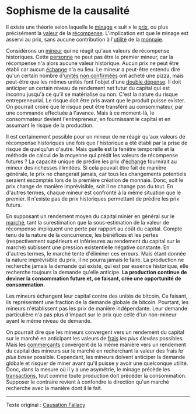 Sophisme de la causalité
========================

Il existe une théorie selon laquelle le [minage](ch101-glossary.md#mine) « suit » le [prix](ch101-glossary.md#prix), ou plus précisément la [valeur](ch101-glossary.md#valeur) de la [récompense](ch101-glossary.md#récompense). L'implication est que le minage est asservi au prix, sans aucune contribution à l'[utilité](ch101-glossary.md#utilité) de la [monnaie](ch101-glossary.md#monnaie).

Considérons un [mineur](ch101-glossary.md#mineur) qui ne réagit qu'aux valeurs de récompense historiques. Cette [personne](ch101-glossary.md#personne) ne peut pas être le premier mineur, car la récompense n'a alors aucune valeur historique. Aucun prix ne peut être établi car aucun [échange](ch101-glossary.md#commerce) n'a eu lieu. Le mineur a peut-être entendu dire qu'un certain nombre d'[unités](ch101-glossary.md#unité) [non confirmées](ch101-glossary.md#non-confirmée) ont acheté une pizza, mais peut-être que les mêmes unités font l'objet d'une [double dépense](ch101-glossary.md#double-dépense). Il doit anticiper un certain niveau de rendement net futur du capital qui est inconnu jusqu'à ce qu'il se matérialise ou non. C'est la nature du risque entrepreneurial. Le risque doit être pris avant que le produit puisse exister. On pourrait croire que le risque peut être transféré au consommateur, par une commande effectuée à l'avance. Mais à ce moment-là, le consommateur devient l'entrepreneur, en fournissant le capital et en assumant le risque de la production.

Il est certainement possible pour un mineur de ne réagir qu'aux valeurs de récompense historiques une fois que l'historique a été établi par la prise de risque de quelqu'un d'autre. Mais quelle est la fenêtre temporelle et la méthode de calcul de la moyenne qui prédit les valeurs de récompense futures ? La capacité unique de prédire les prix d'[échange](ch101-glossary.md#échange) fournirait au mineur des richesses illimitées. Si cela pouvait être fait de manière générale, le prix ne changerait jamais, car tous les changements potentiels seraient escomptés lors de la première création de monnaie. Donc, soit le prix change de manière imprévisible, soit il ne change pas du tout. En d'autres termes, chaque mineur est confronté à la même situation que le premier. Il n'existe pas de prix historiques permettant de prédire les prix futurs.

En supposant un rendement moyen du capital minier en général sur le [marché](ch101-glossary.md#marché), tant la surestimation que la sous-estimation de la valeur de récompense impliquent une perte par rapport au coût du capital. Compte tenu de la nature de la concurrence, les bénéfices et les pertes (respectivement supérieurs et inférieures au rendement du capital sur le marché) subissent une pression existentielle négative constante. En d'autres termes, le marché tente d'éliminer ces erreurs. Mais étant donnée la nature imprévisible du prix, il ne pourra jamais le faire. La production ne recherche jamais la demande qui existe, qui est par essence historique, elle recherche toujours la demande qu'elle anticipe. **La production continue de deviner la consommation future et, ce faisant, crée une opportunité de consommation.**

Les mineurs échangent leur capital contre des unités de bitcoin. Ce faisant, ils représentent une fraction de la demande globale de bitcoin. Pourtant, les mineurs n'établissent pas les prix de manière indépendante. Leur demande particulière n'a pas plus d'impact sur le prix que celle d'un non-mineur ayant le même niveau de demande.

On pourrait dire que les mineurs convergent vers un rendement du capital sur le marché en anticipant les valeurs de [frais](ch101-glossary.md#frais) *les plus élevées* possibles. Mais les [commerçants](ch101-glossary.md#commerçant) convergent de la même manière vers un rendement du capital des mineurs sur le marché en recherchant la valeur des frais *la plus basse* possible. Cependant, les mineurs doivent anticiper la demande globale et risquer de miner avant qu'il puisse y avoir une quelconque utilité. Donc, dans la mesure où il y a une asymétrie, le minage précède les [transactions](ch101-glossary.md#transaction), tout comme toute production doit précéder la consommation. Supposer le contraire revient à confondre la direction qu'un marché recherche avec la manière dont il le fait.

---

Texte original : [Causation Fallacy](https://github.com/libbitcoin/libbitcoin-system/wiki/Causation-Fallacy)